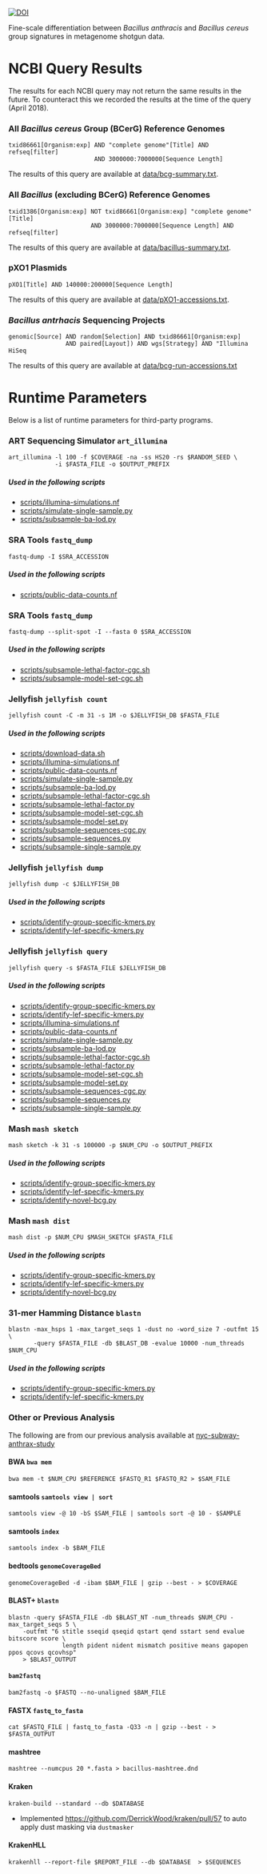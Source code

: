 [![DOI](https://zenodo.org/badge/DOI/10.5281/zenodo.1283503.svg)](https://doi.org/10.5281/zenodo.1283503)

Fine-scale differentiation between *Bacillus anthracis* and *Bacillus cereus* group signatures in metagenome shotgun data.

# NCBI Query Results
The results for each NCBI query may not return the same results in the future. To counteract this we recorded the results at the time of the query (April 2018).

### All *Bacillus cereus* Group (BCerG) Reference Genomes
```
txid86661[Organism:exp] AND "complete genome"[Title] AND refseq[filter] 
                        AND 3000000:7000000[Sequence Length]
```

The results of this query are available at [data/bcg-summary.txt](https://github.com/rpetit3/anthrax-metagenome-study/blob/master/data/bcg-summary.txt).

### All *Bacillus* (excluding BCerG) Reference Genomes
```
txid1386[Organism:exp] NOT txid86661[Organism:exp] "complete genome"[Title] 
                       AND 3000000:7000000[Sequence Length] AND refseq[filter]
```

The results of this query are available at [data/bacillus-summary.txt](https://github.com/rpetit3/anthrax-metagenome-study/blob/master/data/bacillus-summary.txt).

### pXO1 Plasmids
`pXO1[Title] AND 140000:200000[Sequence Length]`

The results of this query are available at [data/pXO1-accessions.txt](https://github.com/rpetit3/anthrax-metagenome-study/blob/master/data/pXO1-accessions.txt).

### *Bacillus antrhacis* Sequencing Projects
```
genomic[Source] AND random[Selection] AND txid86661[Organism:exp] 
                AND paired[Layout]) AND wgs[Strategy] AND "Illumina HiSeq
```

The results of this query are available at [data/bcg-run-accessions.txt](https://github.com/rpetit3/anthrax-metagenome-study/blob/master/data/bcg-run-accessions.txt)


# Runtime Parameters
Below is a list of runtime parameters for third-party programs.

### ART Sequencing Simulator `art_illumina`
```
art_illumina -l 100 -f $COVERAGE -na -ss HS20 -rs $RANDOM_SEED \
             -i $FASTA_FILE -o $OUTPUT_PREFIX
```

##### Used in the following scripts
- [scripts/illumina-simulations.nf](https://github.com/rpetit3/anthrax-metagenome-study/blob/master/scripts/illumina-simulations.nf)
- [scripts/simulate-single-sample.py](https://github.com/rpetit3/anthrax-metagenome-study/blob/master/scripts/simulate-single-sample.py)
- [scripts/subsample-ba-lod.py](https://github.com/rpetit3/anthrax-metagenome-study/blob/master/scripts/subsample-ba-lod.py)

### SRA Tools `fastq_dump`
`fastq-dump -I $SRA_ACCESSION`

##### Used in the following scripts
- [scripts/public-data-counts.nf](https://github.com/rpetit3/anthrax-metagenome-study/blob/master/scripts/public-data-counts.nf)

### SRA Tools `fastq_dump`
`fastq-dump --split-spot -I --fasta 0 $SRA_ACCESSION`

##### Used in the following scripts
- [scripts/subsample-lethal-factor-cgc.sh](https://github.com/rpetit3/anthrax-metagenome-study/blob/master/scripts/subsample-lethal-factor-cgc.sh)
- [scripts/subsample-model-set-cgc.sh](https://github.com/rpetit3/anthrax-metagenome-study/blob/master/scripts/subsample-model-set-cgc.sh)

### Jellyfish `jellyfish count`
`jellyfish count -C -m 31 -s 1M -o $JELLYFISH_DB $FASTA_FILE`

##### Used in the following scripts
- [scripts/download-data.sh](https://github.com/rpetit3/anthrax-metagenome-study/blob/master/scripts/download-data.sh)
- [scripts/illumina-simulations.nf](https://github.com/rpetit3/anthrax-metagenome-study/blob/master/scripts/illumina-simulations.nf)
- [scripts/public-data-counts.nf](https://github.com/rpetit3/anthrax-metagenome-study/blob/master/scripts/public-data-counts.nf)
- [scripts/simulate-single-sample.py](https://github.com/rpetit3/anthrax-metagenome-study/blob/master/scripts/simulate-single-sample.py)
- [scripts/subsample-ba-lod.py](https://github.com/rpetit3/anthrax-metagenome-study/blob/master/scripts/subsample-ba-lod.py)
- [scripts/subsample-lethal-factor-cgc.sh](https://github.com/rpetit3/anthrax-metagenome-study/blob/master/scripts/subsample-lethal-factor-cgc.sh)
- [scripts/subsample-lethal-factor.py](https://github.com/rpetit3/anthrax-metagenome-study/blob/master/scripts/subsample-lethal-factor.py)
- [scripts/subsample-model-set-cgc.sh](https://github.com/rpetit3/anthrax-metagenome-study/blob/master/scripts/subsample-model-set-cgc.sh)
- [scripts/subsample-model-set.py](https://github.com/rpetit3/anthrax-metagenome-study/blob/master/scripts/subsample-model-set.py)
- [scripts/subsample-sequences-cgc.py](https://github.com/rpetit3/anthrax-metagenome-study/blob/master/scripts/subsample-sequences-cgc.py)
- [scripts/subsample-sequences.py](https://github.com/rpetit3/anthrax-metagenome-study/blob/master/scripts/subsample-sequences.py)
- [scripts/subsample-single-sample.py](https://github.com/rpetit3/anthrax-metagenome-study/blob/master/scripts/subsample-single-sample.py)

### Jellyfish `jellyfish dump`
`jellyfish dump -c $JELLYFISH_DB`

##### Used in the following scripts
- [scripts/identify-group-specific-kmers.py](https://github.com/rpetit3/anthrax-metagenome-study/blob/master/scripts/identify-group-specific-kmers.py)
- [scripts/identify-lef-specific-kmers.py](https://github.com/rpetit3/anthrax-metagenome-study/blob/master/scripts/identify-lef-specific-kmers.py)

### Jellyfish `jellyfish query`
`jellyfish query -s $FASTA_FILE $JELLYFISH_DB`

##### Used in the following scripts
- [scripts/identify-group-specific-kmers.py](https://github.com/rpetit3/anthrax-metagenome-study/blob/master/scripts/identify-group-specific-kmers.py)
- [scripts/identify-lef-specific-kmers.py](https://github.com/rpetit3/anthrax-metagenome-study/blob/master/scripts/identify-lef-specific-kmers.py)
- [scripts/illumina-simulations.nf](https://github.com/rpetit3/anthrax-metagenome-study/blob/master/scripts/illumina-simulations.nf)
- [scripts/public-data-counts.nf](https://github.com/rpetit3/anthrax-metagenome-study/blob/master/scripts/public-data-counts.nf)
- [scripts/simulate-single-sample.py](https://github.com/rpetit3/anthrax-metagenome-study/blob/master/scripts/simulate-single-sample.py)
- [scripts/subsample-ba-lod.py](https://github.com/rpetit3/anthrax-metagenome-study/blob/master/scripts/subsample-ba-lod.py)
- [scripts/subsample-lethal-factor-cgc.sh](https://github.com/rpetit3/anthrax-metagenome-study/blob/master/scripts/subsample-lethal-factor-cgc.sh)
- [scripts/subsample-lethal-factor.py](https://github.com/rpetit3/anthrax-metagenome-study/blob/master/scripts/subsample-lethal-factor.py)
- [scripts/subsample-model-set-cgc.sh](https://github.com/rpetit3/anthrax-metagenome-study/blob/master/scripts/subsample-model-set-cgc.sh)
- [scripts/subsample-model-set.py](https://github.com/rpetit3/anthrax-metagenome-study/blob/master/scripts/subsample-model-set.py)
- [scripts/subsample-sequences-cgc.py](https://github.com/rpetit3/anthrax-metagenome-study/blob/master/scripts/subsample-sequences-cgc.py)
- [scripts/subsample-sequences.py](https://github.com/rpetit3/anthrax-metagenome-study/blob/master/scripts/subsample-sequences.py)
- [scripts/subsample-single-sample.py](https://github.com/rpetit3/anthrax-metagenome-study/blob/master/scripts/subsample-single-sample.py)

### Mash `mash sketch`
`mash sketch -k 31 -s 100000 -p $NUM_CPU -o $OUTPUT_PREFIX`

##### Used in the following scripts
- [scripts/identify-group-specific-kmers.py](https://github.com/rpetit3/anthrax-metagenome-study/blob/master/scripts/identify-group-specific-kmers.py)
- [scripts/identify-lef-specific-kmers.py](https://github.com/rpetit3/anthrax-metagenome-study/blob/master/scripts/identify-lef-specific-kmers.py)
- [scripts/identify-novel-bcg.py](https://github.com/rpetit3/anthrax-metagenome-study/blob/master/scripts/identify-novel-bcg.py)

### Mash `mash dist`
`mash dist -p $NUM_CPU $MASH_SKETCH $FASTA_FILE`

##### Used in the following scripts
- [scripts/identify-group-specific-kmers.py](https://github.com/rpetit3/anthrax-metagenome-study/blob/master/scripts/identify-group-specific-kmers.py)
- [scripts/identify-lef-specific-kmers.py](https://github.com/rpetit3/anthrax-metagenome-study/blob/master/scripts/identify-lef-specific-kmers.py)
- [scripts/identify-novel-bcg.py](https://github.com/rpetit3/anthrax-metagenome-study/blob/master/scripts/identify-novel-bcg.py)

### 31-mer Hamming Distance `blastn`
```
blastn -max_hsps 1 -max_target_seqs 1 -dust no -word_size 7 -outfmt 15 \
       -query $FASTA_FILE -db $BLAST_DB -evalue 10000 -num_threads $NUM_CPU
```

##### Used in the following scripts
- [scripts/identify-group-specific-kmers.py](https://github.com/rpetit3/anthrax-metagenome-study/blob/master/scripts/identify-group-specific-kmers.py)
- [scripts/identify-lef-specific-kmers.py](https://github.com/rpetit3/anthrax-metagenome-study/blob/master/scripts/identify-lef-specific-kmers.py)

### Other or Previous Analysis
The following are from our previous analysis available at [nyc-subway-anthrax-study](https://github.com/Read-Lab-Confederation/nyc-subway-anthrax-study/)

#### BWA `bwa mem`
`bwa mem -t $NUM_CPU $REFERENCE $FASTQ_R1 $FASTQ_R2 > $SAM_FILE`

#### samtools `samtools view | sort`
`samtools view -@ 10 -bS $SAM_FILE | samtools sort -@ 10 - $SAMPLE`

#### samtools `index`
`samtools index -b $BAM_FILE`

#### bedtools `genomeCoverageBed`
`genomeCoverageBed -d -ibam $BAM_FILE | gzip --best - > $COVERAGE`

#### BLAST+ `blastn`
```
blastn -query $FASTA_FILE -db $BLAST_NT -num_threads $NUM_CPU -max_target_seqs 5 \
    -outfmt "6 stitle sseqid qseqid qstart qend sstart send evalue bitscore score \
               length pident nident mismatch positive means gapopen ppos qcovs qcovhsp" 
    > $BLAST_OUTPUT
```

#### `bam2fastq`
`bam2fastq -o $FASTQ --no-unaligned $BAM_FILE`

#### FASTX `fastq_to_fasta`
`cat $FASTQ_FILE | fastq_to_fasta -Q33 -n | gzip --best - > $FASTA_OUTPUT`

#### mashtree
`mashtree --numcpus 20 *.fasta > bacillus-mashtree.dnd`

#### Kraken
`kraken-build --standard --db $DATABASE`

* Implemented https://github.com/DerrickWood/kraken/pull/57 to auto apply dust masking via `dustmasker`

#### KrakenHLL
`krakenhll --report-file $REPORT_FILE --db $DATABASE  > $SEQUENCES`

